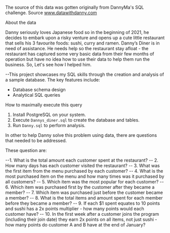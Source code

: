 The source of this data was gotten originally from DannyMa's SQL challenge. Source www.datawithdanny.com

About the data

Danny seriously loves Japanese food so in the beginning of 2021, he decides to embark upon a risky venture and opens up a cute little restaurant that sells his 3 favourite foods: sushi, curry and ramen.
Danny’s Diner is in need  of assistance. He needs help so the restaurant stay afloat - the restaurant has captured some very basic data from their few months of operation but have no idea how to use their data to help them run the business. So, Let's see how I helped him.


--This project showcases my SQL skills through the creation and analysis of a sample database. The key features include:
- Database schema design
- Analytical SQL queries


 How to maximally execute this query

1. Install PostgreSQL on your system.
2. Execute `Dannys_diner.sql` to create the database and tables.
3. Run `Danny.sql` to perform analysis.



In other to help Danny solve this problem using data, there are questions that needed to be addressed.

These question are:


 --1. What is the total amount each customer spent at the restaurant?
-- 2. How many days has each customer visited the restaurant?
-- 3. What was the first item from the menu purchased by each customer?
-- 4. What is the most purchased item on the menu and how many times was it purchased by all customers?
-- 5. Which item was the most popular for each customer?
-- 6. Which item was purchased first by the customer after they became a member?
-- 7. Which item was purchased just before the customer became a member?
-- 8. What is the total items and amount spent for each member before they became a member?
-- 9.  If each $1 spent equates to 10 points and sushi has a 2x points multiplier - how many points would each customer have?
-- 10. In the first week after a customer joins the program (including their join date) they earn 2x points on all items, not just sushi - how many points do customer A and B have at the end of January?


